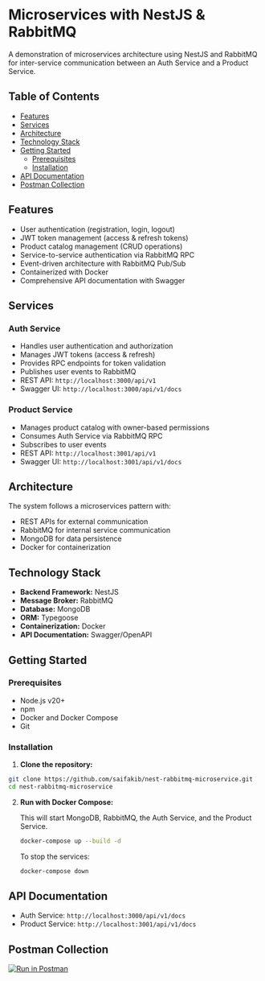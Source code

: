 # Microservices with NestJS & RabbitMQ

A demonstration of microservices architecture using NestJS and RabbitMQ for inter-service communication between an Auth Service and a Product Service.

## Table of Contents

- [Features](#features)
- [Services](#services)
- [Architecture](#architecture)
- [Technology Stack](#technology-stack)
- [Getting Started](#getting-started)
  - [Prerequisites](#prerequisites)
  - [Installation](#installation)
- [API Documentation](#api-documentation)
- [Postman Collection](#postman-collection)

## Features

- User authentication (registration, login, logout)
- JWT token management (access & refresh tokens)
- Product catalog management (CRUD operations)
- Service-to-service authentication via RabbitMQ RPC
- Event-driven architecture with RabbitMQ Pub/Sub
- Containerized with Docker
- Comprehensive API documentation with Swagger

## Services

### Auth Service

- Handles user authentication and authorization
- Manages JWT tokens (access & refresh)
- Provides RPC endpoints for token validation
- Publishes user events to RabbitMQ
- REST API: `http://localhost:3000/api/v1`
- Swagger UI: `http://localhost:3000/api/v1/docs`

### Product Service

- Manages product catalog with owner-based permissions
- Consumes Auth Service via RabbitMQ RPC
- Subscribes to user events
- REST API: `http://localhost:3001/api/v1`
- Swagger UI: `http://localhost:3001/api/v1/docs`

## Architecture

The system follows a microservices pattern with:

- REST APIs for external communication
- RabbitMQ for internal service communication
- MongoDB for data persistence
- Docker for containerization

## Technology Stack

- **Backend Framework:** NestJS
- **Message Broker:** RabbitMQ
- **Database:** MongoDB
- **ORM:** Typegoose
- **Containerization:** Docker
- **API Documentation:** Swagger/OpenAPI

## Getting Started

### Prerequisites

- Node.js v20+
- npm
- Docker and Docker Compose
- Git

### Installation

1.  **Clone the repository:**

```bash
git clone https://github.com/saifakib/nest-rabbitmq-microservice.git
cd nest-rabbitmq-microservice
```

2.  **Run with Docker Compose:**

    This will start MongoDB, RabbitMQ, the Auth Service, and the Product Service.

    ```bash
    docker-compose up --build -d
    ```

    To stop the services:

    ```bash
    docker-compose down
    ```

## API Documentation

- Auth Service: `http://localhost:3000/api/v1/docs`
- Product Service: `http://localhost:3001/api/v1/docs`

## Postman Collection

[![Run in Postman](https://run.pstmn.io/button.svg)](https://elements.getpostman.com/redirect?entityId=5843132-25748ac3-8b7e-4e98-90b5-1a48f08048d6&entityType=collection)
